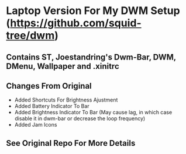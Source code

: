 # Laptop Version For My DWM Setup (https://github.com/squid-tree/dwm)

## Contains ST, Joestandring's Dwm-Bar, DWM, DMenu, Wallpaper and .xinitrc

## Changes From Original
* Added Shortcuts For Brightness Ajustment
* Added Battery Indicator To Bar
* Added Brightness Indicator To Bar (May cause lag, in which case disable it in dwm-bar or decrease the loop frequency)
* Added Jam Icons 

## See Original Repo For More Details

